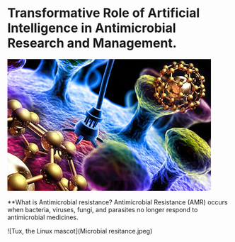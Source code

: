 # **Transformative Role of Artificial Intelligence in Antimicrobial Research and Management.**
![Tux, the Linux mascot](Nanotechnology.jpeg)

**What is Antimicrobial resistance?
Antimicrobial Resistance (AMR) occurs when bacteria, viruses, fungi, and parasites no longer respond to antimicrobial medicines. 


![Tux, the Linux mascot](Microbial resitance.jpeg)


 
